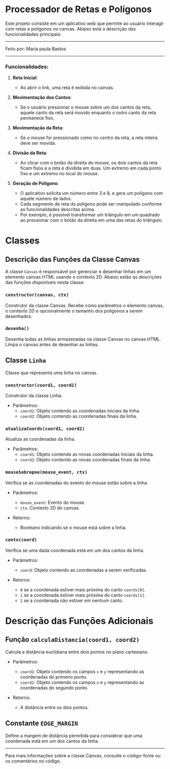 # Processador de Retas e Polígonos

Este projeto consiste em um aplicativo web que permite ao usuário interagir com retas e polígonos no canvas. Abaixo está a descrição das funcionalidades principais:
___
Feito por: Maria paula Bastos 

___

### Funcionalidades:

1. **Reta Inicial**:
   - Ao abrir o link, uma reta é exibida no canvas.

2. **Movimentação dos Cantos**:
   - Se o usuário pressionar o mouse sobre um dos cantos da reta, aquele canto da reta será movido enquanto o outro canto da reta permanece fixo.

3. **Movimentação da Reta**:
   - Se o mouse for pressionado como no centro da reta, a reta inteira deve ser movida.

4. **Divisão da Reta**:
   - Ao clicar com o botão da direita do mouse, os dois cantos da reta ficam fixos e a reta é dividida em duas. Um extremo em cada ponto fixo e um extremo no local do mouse.

5. **Geração de Polígono**:
   - O aplicativo solicita um número entre 3 e 8, e gera um polígono com aquele número de lados.
   - Cada segmento de reta do polígono pode ser manipulado conforme as funcionalidades descritas acima.
   - Por exemplo, é possível transformar um triângulo em um quadrado ao pressionar com o botão da direita em uma das retas do triângulo.

# Classes

## Descrição das Funções da Classe Canvas

A classe `Canvas` é responsável por gerenciar e desenhar linhas em um elemento canvas HTML usando o contexto 2D. Abaixo estão as descrições das funções disponíveis nesta classe:

### `constructor(canvas, ctx)`

Construtor da classe Canvas. Recebe como parâmetros o elemento canvas, o contexto 2D e opcionalmente o tamanho dos polígonos a serem desenhados.

### `desenha()`

Desenha todas as linhas armazenadas na classe Canvas no canvas HTML. Limpa o canvas antes de desenhar as linhas.

## Classe `Linha`

Classe que representa uma linha no canvas.

### `constructor(coord1, coord2)`

Construtor da classe Linha.

- Parâmetros:
  - `coord1`: Objeto contendo as coordenadas iniciais da linha.
  - `coord2`: Objeto contendo as coordenadas finais da linha.

### `atualizaCoords(coord1, coord2)`

Atualiza as coordenadas da linha.

- Parâmetros:
  - `coord1`: Objeto contendo as novas coordenadas iniciais da linha.
  - `coord2`: Objeto contendo as novas coordenadas finais da linha.

### `mouseSobrepoe(mouse_event, ctx)`

Verifica se as coordenadas do evento do mouse estão sobre a linha.

- Parâmetros:
  - `mouse_event`: Evento do mouse.
  - `ctx`: Contexto 2D do canvas.

- Retorno:
  - Booleano indicando se o mouse está sobre a linha.

### `canto(coord)`

Verifica se uma dada coordenada está em um dos cantos da linha.

- Parâmetros:
  - `coord`: Objeto contendo as coordenadas a serem verificadas.

- Retorno:
  - `0` se a coordenada estiver mais próxima do canto `coords[0]`.
  - `1` se a coordenada estiver mais próxima do canto `coords[1]`.
  - `2` se a coordenada não estiver em nenhum canto.



# Descrição das Funções Adicionais

## Função `calculaDistancia(coord1, coord2)`

Calcula a distância euclidiana entre dois pontos no plano cartesiano.

- Parâmetros:
  - `coord1`: Objeto contendo os campos `x` e `y` representando as coordenadas do primeiro ponto.
  - `coord2`: Objeto contendo os campos `x` e `y` representando as coordenadas do segundo ponto.

- Retorno:
  - A distância entre os dois pontos.

## Constante `EDGE_MARGIN`

Define a margem de distância permitida para considerar que uma coordenada está em um dos cantos da linha.

---

Para mais informações sobre a classe Canvas, consulte o código-fonte ou os comentários no código.
